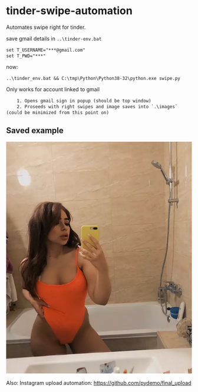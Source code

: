 

# tinder-swipe-automation
Automates swipe right for tinder.


save gmail details in `..\tinder-env.bat`
```
set T_USERNAME="***@gmail.com"
set T_PWD="***"
```

now:




```
..\tinder_env.bat && C:\tmp\Python\Python38-32\python.exe swipe.py
```

Only works for account linked  to gmail
```
    1. Opens gmail sign in popup (should be top window)
    2. Proseeds with right swipes and image saves into `.\images`  (could be minimized from this point on)
```


## Saved example
![Example save](https://raw.githubusercontent.com/pydemo/tinder-swipe-automation-save-image/main/test.jpg)


Also: Instagram upload automation: https://github.com/pydemo/final_upload

